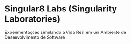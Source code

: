 # Singular8 Labs (Singularity Laboratories)

Experimentações simulando a Vida Real em um Ambiente de Desenvolvimento de Software
